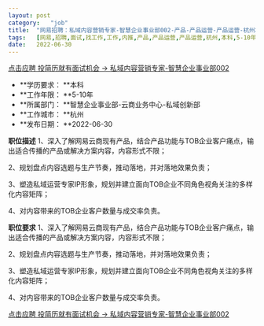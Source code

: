 ```yaml
---
layout:	post
category:	"job"
title:	"网易招聘：私域内容营销专家-智慧企业事业部002-产品-产品运营-产品运营-杭州本科5-10年"
tags:	[网易,招聘,面试,找工作,工作,内推,产品,产品运营,产品运营,杭州,本科,5-10年]
date:	2022-06-30
---
```


[点击应聘 投简历就有面试机会 -> 私域内容营销专家-智慧企业事业部002](http://mobile.bole.netease.com/bole/boleDetail?id=39307&employeeId=346f03c3cda5f04c&key=all)



- **学历要求： **本科
- **工作年限： **5-10年
- **所属部门： **智慧企业事业部-云商业务中心-私域创新部
- **工作城市： **杭州
- **发布日期： **2022-06-30



**职位描述**
1、深入了解网易云商现有产品，结合产品功能与TOB企业客户痛点，输出适合传播的产品或解决方案内容，内容形式不限；

2、规划盘点内容选题与生产节奏，推动落地，并对落地效果负责；

3、塑造私域运营专家IP形象，规划并建立面向TOB企业不同角色视角关注的多样化内容矩阵；

4、对内容带来的TOB企业客户数量与成交率负责。



**职位要求**
1、深入了解网易云商现有产品，结合产品功能与TOB企业客户痛点，输出适合传播的产品或解决方案内容，内容形式不限；

2、规划盘点内容选题与生产节奏，推动落地，并对落地效果负责；

3、塑造私域运营专家IP形象，规划并建立面向TOB企业不同角色视角关注的多样化内容矩阵；

4、对内容带来的TOB企业客户数量与成交率负责。



[点击应聘 投简历就有面试机会 -> 私域内容营销专家-智慧企业事业部002](http://mobile.bole.netease.com/bole/boleDetail?id=39307&employeeId=346f03c3cda5f04c&key=all)